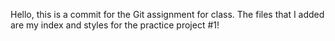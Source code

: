 Hello, this is a commit for the Git assignment for class.
The files that I added are my index and styles for the practice project #1!
